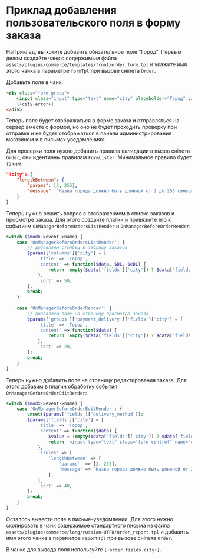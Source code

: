 # Приклад добавления пользовательского поля в форму заказа
НаПриклад, вы хотите добавить обязательное поле "Город". Первым делом создайте чанк с содержимым файла `assets/plugins/commerce/templates/front/order_form.tpl` и укажите имя этого чанка в параметре `formTpl` при вызове сніпета `Order`.

Добавьте поле в чанк:

```html
<div class="form-group">
    <input class="input" type="text" name="city" placeholder="Город" value="[+city.value+]">
    [+city.error+]
</div>
```

Теперь поле будет отображаться в форме заказа и отправляться на сервер вместе с формой, но оно не будет проходить проверку при отправке и не будет отображаться в панели администрирования магазином и в письмах уведомлениях.

Для проверки поля нужно добавить правила валидации в вызов сніпета `Order`, они идентичны правилам `FormLister`. Минимальное правило будет таким:

```json
"!city": {
    "lengthBetween": {
        "params": [2, 255],
        "message": "Назва города должно быть длинной от 2 до 255 символов"
    }
}
```

Теперь нужно решить вопрос с отображением в списке заказов и просмотре заказа. Для этого создайте плагин и привяжите его к событиям `OnManagerBeforeOrdersListRender` и `OnManagerBeforeOrderRender`:

```php
switch ($modx->event->name) {
    case 'OnManagerBeforeOrdersListRender': {
        // добавляем столбец в таблицу заказов
        $params['columns']['city'] = [
            'title' => 'Город',
            'content' => function($data, $DL, $eDL) {
                return !empty($data['fields']['city']) ? $data['fields']['city'] : '';
            },
            'sort' => 50,
        ];
        break;
    }
        
    case 'OnManagerBeforeOrderRender': {
        // добавляем поле на страницу просмотра заказа
        $params['groups']['payment_delivery']['fields']['city'] = [
            'title' => 'Город',
            'content' => function($data) {
                return !empty($data['fields']['city']) ? $data['fields']['city'] : '';
            },
            'sort' => 20,
        ];
        break;
    }
}
```

Теперь нужно добавить поле на страницу редактирования заказа. Для этого добавим в плагин обработку события `OnManagerBeforeOrderEditRender`:

```php
switch ($modx->event->name) {
    case 'OnManagerBeforeOrderEditRender': {
        unset($params['fields']['delivery_method']);
        $params['fields']['city'] = [
            'title' => 'Город',
            'content' => function($data) {
                $value = !empty($data['fields']['city']) ? $data['fields']['city'] : '';
                return '<input type="text" class="form-control" name="order[fields][city]" value="' . htmlentities($value) . '">';
            },
            '!rules' => [
                'lengthBetween' => [
                    'params'  => [2, 255],
                    'message' => 'Назва города должно быть длинной от 2 до 255 символов',
                ],
            ],
            'sort' => 40,
        ];
        break;
    }
}
```

Осталось вывести поле в письме-уведомлении. Для этого нужно скопировать в чанк содержимое стандартного письма из файла `assets/plugins/commerce/lang/russian-UTF8/order_report.tpl` и добавить имя этого чанка в параметре `reportTpl` при вызове сніпета `Order`.

В чанке для вывода поля используйте `[+order.fields.city+]`.


